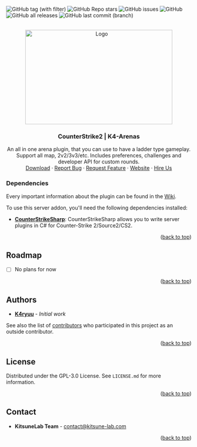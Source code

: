 <a name="readme-top"></a>

![GitHub tag (with filter)](https://img.shields.io/github/v/tag/KitsuneLab-Development/K4-Arenas?style=for-the-badge&label=Version)
![GitHub Repo stars](https://img.shields.io/github/stars/KitsuneLab-Development/K4-Arenas?style=for-the-badge)
![GitHub issues](https://img.shields.io/github/issues/KitsuneLab-Development/K4-Arenas?style=for-the-badge)
![GitHub](https://img.shields.io/github/license/KitsuneLab-Development/K4-Arenas?style=for-the-badge)
![GitHub all releases](https://img.shields.io/github/downloads/KitsuneLab-Development/K4-Arenas/total?style=for-the-badge)
![GitHub last commit (branch)](https://img.shields.io/github/last-commit/KitsuneLab-Development/K4-Arenas/dev?style=for-the-badge)

<!-- PROJECT LOGO -->
<br />
<div align="center">
  <a href="https://github.com/KitsuneLab-Development/K4-Arenas">
    <img src="https://i.imgur.com/sej1ZzD.png" alt="Logo" width="400" height="256">
  </a>
  <h3 align="center">CounterStrike2 | K4-Arenas</h3>
  <p align="center">
    An all in one arena plugin, that you can use to have a ladder type gameplay. Support all map, 2v2/3v3/etc. Includes preferences, challenges and developer API for custom rounds.
    <br />
    <a href="https://github.com/KitsuneLab-Development/K4-Arenas/releases">Download</a>
    ·
    <a href="https://github.com/KitsuneLab-Development/K4-Arenas/issues/new?assignees=KitsuneLab-Development&labels=bug&template=bug_report.md&title=%5BBUG%5D">Report Bug</a>
    ·
    <a href="https://github.com/KitsuneLab-Development/K4-Arenas/issues/new?assignees=KitsuneLab-Development&labels=enhancement&template=feature_request.md&title=%5BREQ%5D">Request Feature</a>
     ·
    <a href="https://kitsune-lab.com">Website</a>
     ·
    <a href="https://nests.kitsune-lab.com/tickets/create?department_id=2">Hire Us</a>
  </p>
</div>

<!-- ABOUT THE PROJECT -->

### Dependencies

Every important information about the plugin can be found in the [Wiki](https://github.com/KitsuneLab-Development/K4-Arenas/wiki).

To use this server addon, you'll need the following dependencies installed:

- [**CounterStrikeSharp**](https://github.com/roflmuffin/CounterStrikeSharp/releases): CounterStrikeSharp allows you to write server plugins in C# for Counter-Strike 2/Source2/CS2.

<p align="right">(<a href="#readme-top">back to top</a>)</p>

<!-- ROADMAP -->

## Roadmap

- [ ] No plans for now

<p align="right">(<a href="#readme-top">back to top</a>)</p>

<!-- AUTHORS -->

## Authors

- [**K4ryuu**](https://github.com/K4ryuu) - _Initial work_

See also the list of [contributors](https://github.com/KitsuneLab-Development/K4-Arenas/graphs/contributors) who participated in this project as an outside contributor.

<p align="right">(<a href="#readme-top">back to top</a>)</p>

<!-- LICENSE -->

## License

Distributed under the GPL-3.0 License. See `LICENSE.md` for more information.

<p align="right">(<a href="#readme-top">back to top</a>)</p>

<!-- CONTACT -->

## Contact

- **KitsuneLab Team** - [contact@kitsune-lab.com](mailto:contact@kitsune-lab.com)

<p align="right">(<a href="#readme-top">back to top</a>)</p>
